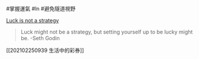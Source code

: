 #掌握運氣 #ln #避免隧道視野

[Luck is not a strategy](https://seths.blog/2021/06/luck-is-not-a-strategy/)

> Luck might not be a strategy, but setting yourself up to be lucky might be. -Seth Godin

[[202102250939 生活中的彩券]]

